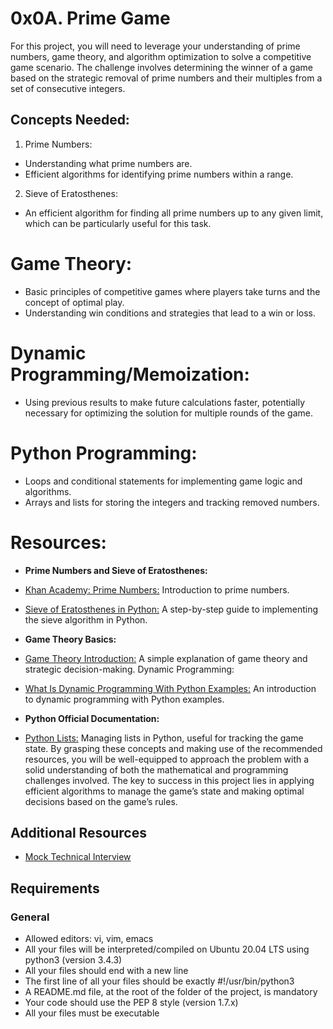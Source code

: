 # 0x0A. Prime Game

For this project, you will need to leverage your understanding of prime numbers, game theory, and algorithm optimization to solve a competitive game scenario. The challenge involves determining the winner of a game based on the strategic removal of prime numbers and their multiples from a set of consecutive integers.

## Concepts Needed:
1. Prime Numbers:

- Understanding what prime numbers are.
- Efficient algorithms for identifying prime numbers within a range.
2. Sieve of Eratosthenes:

- An efficient algorithm for finding all prime numbers up to any given limit, which can be particularly useful for this task.
# Game Theory:

- Basic principles of competitive games where players take turns and the concept of optimal play.
- Understanding win conditions and strategies that lead to a win or loss.
# Dynamic Programming/Memoization:

- Using previous results to make future calculations faster, potentially necessary for optimizing the solution for multiple rounds of the game.
# Python Programming:

- Loops and conditional statements for implementing game logic and algorithms.
- Arrays and lists for storing the integers and tracking removed numbers.
# Resources:
- **Prime Numbers and Sieve of Eratosthenes:**

- [Khan Academy: Prime Numbers:](https://intranet.alxswe.com/rltoken/IUKEfGVroNza8u37x0lEzw) Introduction to prime numbers.
- [Sieve of Eratosthenes in Python:](https://intranet.alxswe.com/rltoken/sVjdrNQEaErO_qRYsVMTEg) A step-by-step guide to implementing the sieve algorithm in Python.
- **Game Theory Basics:**

- [Game Theory Introduction:](https://intranet.alxswe.com/rltoken/lH4z--LnsuXYKh23Ji9Elw) A simple explanation of game theory and strategic decision-making.
Dynamic Programming:

- [What Is Dynamic Programming With Python Examples:](https://intranet.alxswe.com/rltoken/W6T0RxWaFG3GisPxLLNYkQ) An introduction to dynamic programming with Python examples.
- **Python Official Documentation:**

- [Python Lists:](https://intranet.alxswe.com/rltoken/JTEGXnSDYDp8yblD9y86eg) Managing lists in Python, useful for tracking the game state.
By grasping these concepts and making use of the recommended resources, you will be well-equipped to approach the problem with a solid understanding of both the mathematical and programming challenges involved. The key to success in this project lies in applying efficient algorithms to manage the game’s state and making optimal decisions based on the game’s rules.

## Additional Resources
- [Mock Technical Interview](https://intranet.alxswe.com/rltoken/h176d28650FiZFWhWw9_Sg)

## Requirements
### General
- Allowed editors: vi, vim, emacs
- All your files will be interpreted/compiled on Ubuntu 20.04 LTS using python3 (version 3.4.3)
- All your files should end with a new line
- The first line of all your files should be exactly #!/usr/bin/python3
- A README.md file, at the root of the folder of the project, is mandatory
- Your code should use the PEP 8 style (version 1.7.x)
- All your files must be executable
